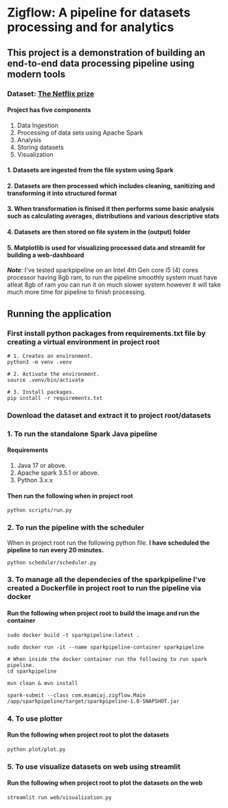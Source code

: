 # Zigflow: A pipeline for datasets processing and for analytics

## This project is a demonstration of building an end-to-end data processing pipeline using modern tools

### Dataset: [The Netflix prize](https://www.kaggle.com/datasets/netflix-inc/netflix-prize-data)

#### Project has five components

1. Data Ingestion
2. Processing of data sets using Apache Spark
3. Analysis
4. Storing datasets
5. Visualization

#### 1. Datasets are ingested from the file system using Spark

#### 2. Datasets are then processed which includes cleaning, sanitizing and transforming it into structured format

#### 3. When transformation is finised it then performs some basic analysis such as calculating averages, distributions and various descriptive stats

#### 4. Datasets are then stored on file system in the (output) folder

#### 5. Matplotlib is used for visualizing processed data and streamlit for building a web-dashboard

**_Note_**: I've tested sparkpipeline on an Intel 4th Gen core i5 (4) cores processor having 8gb ram, to run the pipeline smoothly system must have atleat 8gb of ram you can run it on much slower system however it will take much more time for pipeline to finish processing.

## Running the application

### First install python packages from requirements.txt file by creating a virtual environment in project root

```shell
# 1. Creates an environment.
python3 -m venv .venv

# 2. Activate the environment.
source .venv/bin/activate

# 3. Install packages.
pip install -r requirements.txt
```

### Download the dataset and extract it to project root/datasets

### 1. To run the standalone Spark Java pipeline

#### Requirements

1. Java 17 or above.
2. Apache spark 3.5.1 or above.
3. Python 3.x.x

#### Then run the following when in project root

```shell
python scripts/run.py
```

### 2. To run the pipeline with the scheduler

When in project root run the following python file.
**I have scheduled the pipeline to run every 20 minutes.**

```shell
python scheduler/scheduler.py
```

### 3. To manage all the dependecies of the sparkpipeline I've created a Dockerfile in project root to run the pipeline via docker

#### Run the following when project root to build the image and run the container

```shell
sudo docker build -t sparkpipeline:latest .

sudo docker run -it --name sparkpipeline-container sparkpipeline

# When inside the docker container run the following to run spark pipeline.
cd sparkpipeline

mvn clean & mvn install

spark-submit --class com.msamiaj.zigflow.Main /app/sparkpipeline/target/sparkpipeline-1.0-SNAPSHOT.jar
```

### 4. To use plotter

#### Run the following when project root to plot the datasets

```shell
python plot/plot.py
```

### 5. To use visualize datasets on web using streamlit

#### Run the following when project root to plot the datasets on the web

```shell
streamlit run web/visualization.py
```
